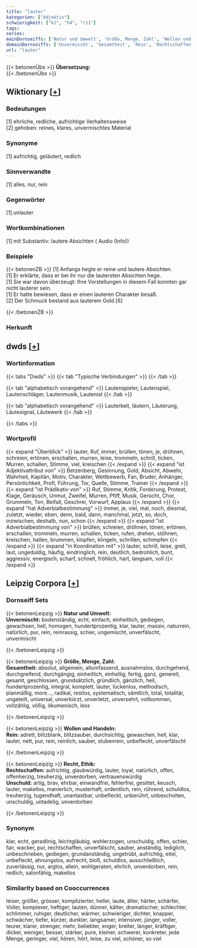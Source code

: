 ```yaml
---
title: "lauter"
kategorien: ["Adjektiv"]
schwierigkeit: ["k2", "h4", "r11"]
tags:
series:
mainDornseiffs: ['Natur und Umwelt', 'Größe, Menge, Zahl', 'Wollen und Handeln', 'Recht, Ethik']
domainDornseiffs: ['Unvermischt', 'Gesamtheit', 'Rein', 'Rechtschaffen', 'Unschuld']
url: "lauter"
---
```


{{< betonenÜbs >}}
**Übersetzung:**  
{{< /betonenÜbs >}}

## Wiktionary [[+](https://de.wiktionary.org/wiki/lauter)]

### Bedeutungen
[1] ehrliche, redliche, aufrichtige Verhaltensweise  
[2] gehoben: reines, klares, unvermischtes Material  

### Synonyme
[1] aufrichtig, geläutert, redlich  

### Sinnverwandte
[1] alles, nur, rein  

### Gegenwörter
[1] unlauter  

### Wortkombinationen
[1] mit Substantiv: lautere Absichten ( Audio (Info))  

### Beispiele
{{< betonenZB >}}
[1] Anfangs hegte er reine und lautere Absichten.  
[1] Er erklärte, dass er bei ihr nur die lautersten Absichten hege.  
[1] Sie war davon überzeugt: Ihre Vorstellungen in diesem Fall konnten gar nicht lauterer sein.  
[1] Er hatte bewiesen, dass er einen lauteren Charakter besaß.  
[2] Der Schmuck bestand aus lauterem Gold.[6]  

{{< /betonenZB >}}
### Herkunft



## dwds [[+](https://www.dwds.de/wb/lauter)]

### Wortinformation
{{< tabs "Dwds" >}}
{{< tab "Typische Verbindungen" >}}
{{< /tab >}}

{{< tab "alphabetisch vorangehend" >}}
Lautenspieler, Lautenspiel, Lautenschläger, Lautenmusik, Lautenist
{{< /tab >}}

{{< tab "alphabetisch vorangehend" >}}
Lauterkeit, läutern, Läuterung, Läutesignal, Läutewerk
{{< /tab >}}

{{< /tabs >}}

### Wortprofil
{{< expand "Überblick" >}} lauter, Ruf, immer, brüllen, tönen, je, dröhnen, schreien, ertönen, erschallen, murren, leise, trommeln, schrill, ticken, Murren, schallen, Stimme, viel, kreischen {{< /expand >}}
{{< expand "ist Adjektivattribut von" >}} Betzenberg, Gesinnung, Gold, Absicht, Abwehr, Wahrheit, Kapitän, Motiv, Charakter, Wettbewerb, Fan, Bruder, Anhänger, Persönlichkeit, Profi, Führung, Tor, Quelle, Stimme, Trainer {{< /expand >}}
{{< expand "ist Prädikativ von" >}} Ruf, Stimme, Kritik, Forderung, Protest, Klage, Geräusch, Unmut, Zweifel, Murren, Pfiff, Musik, Gerücht, Chor, Grummeln, Ton, Beifall, Geschrei, Vorwurf, Applaus {{< /expand >}}
{{< expand "hat Adverbialbestimmung" >}} immer, je, viel, mal, noch, diesmal, zuletzt, wieder, eben, denn, bald, dann, manchmal, jetzt, so, doch, inzwischen, deshalb, nun, schon {{< /expand >}}
{{< expand "ist Adverbialbestimmung von" >}} brüllen, schreien, dröhnen, tönen, ertönen, erschallen, trommeln, murren, schallen, ticken, rufen, drehen, stöhnen, kreischen, hallen, brummen, klopfen, klingeln, schrillen, schimpfen {{< /expand >}}
{{< expand "in Koordination mit" >}} lauter, schrill, leise, grell, laut, ungeduldig, häufig, eindringlich, rein, deutlich, bedrohlich, bunt, aggressiv, energisch, scharf, schnell, fröhlich, hart, langsam, voll {{< /expand >}}

## Leipzig Corpora [[+](https://corpora.uni-leipzig.de/en/res?word=lauter&corpusId=deu_newscrawl-public_2018)]

### Dornseiff Sets
{{< betonenLeipzig >}}
**Natur und Umwelt:**  
**Unvermischt:** bodenständig, echt, einfach, einheitlich, gediegen, gewachsen, hell, homogen, hundertprozentig, klar, lauter, massiv, naturrein, natürlich, pur, rein, reinrassig, schier, ungemischt, unverfälscht, unvermischt  

{{< /betonenLeipzig >}}


{{< betonenLeipzig >}}
**Größe, Menge, Zahl:**  
**Gesamtheit:** absolut, allgemein, allumfassend, ausnahmslos, durchgehend, durchgreifend, durchgängig, einheitlich, einhellig, fertig, ganz, generell, gesamt, geschlossen, grundsätzlich, gründlich, gänzlich, heil, hundertprozentig, integral, komplett, lauter, lückenlos, methodisch, planmäßig, more..., radikal, restlos, systematisch, sämtlich, total, totalitär, ungeteilt, universal, unverkürzt, unverletzt, unversehrt, vollkommen, vollzählig, völlig, ökumenisch, less  

{{< /betonenLeipzig >}}


{{< betonenLeipzig >}}
**Wollen und Handeln:**  
**Rein:** adrett, blitzblank, blitzsauber, durchsichtig, gewaschen, hell, klar, lauter, nett, pur, rein, reinlich, sauber, stubenrein, unbefleckt, unverfälscht  

{{< /betonenLeipzig >}}


{{< betonenLeipzig >}}
**Recht, Ethik:**  
**Rechtschaffen:** aufrichtig, glaubwürdig, lauter, loyal, natürlich, offen, offenherzig, treuherzig, unverdorben, vertrauenswürdig  
**Unschuld:** artig, brav, ehrbar, einwandfrei, fehlerfrei, gesittet, keusch, lauter, makellos, manierlich, musterhaft, ordentlich, rein, rührend, schuldlos, treuherzig, tugendhaft, unantastbar, unbefleckt, unberührt, unbescholten, unschuldig, untadelig, unverdorben  

{{< /betonenLeipzig >}}

### Synonym
klar, echt, geradlinig, leichtgläubig, wohlerzogen, unschuldig, offen, schier, fair, wacker, pur, rechtschaffen, unverfälscht, sauber, anständig, lediglich, unbeschrieben, gediegen, grundanständig, ungetrübt, aufrichtig, eitel, unbefleckt, ahnungslos, aufrecht, bloß, schuldlos, ausschließlich, zuverlässig, nur, arglos, allein, wohlgeraten, ehrlich, unverdorben, rein, redlich, salonfähig, makellos


### Similarity based on Cooccurrences
leiser, größer, grösser, komplizierter, heller, laute, älter, härter, schärfer, Voller, komplexer, heftiger, lauten, dünner, kälter, dramatischer, schlechter, schlimmer, ruhiger, deutlicher, wärmer, schwieriger, dichter, knapper, schwächer, tiefer, kürzer, dunkler, langsamer, intensiver, jünger, voller, teurer, klarer, strenger, mehr, beliebter, enger, breiter, länger, kräftiger, dicker, weniger, besser, stärker, pure, kleiner, schwerer, konkreter, jede Menge, geringer, viel, hören, hört, leise, zu viel, schöner, so viel

